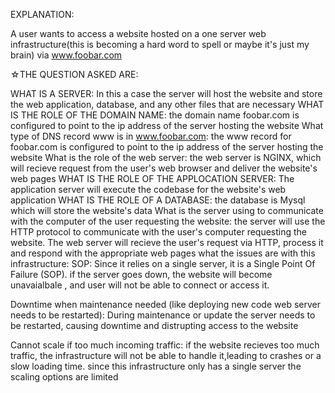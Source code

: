 EXPLANATION:

A user wants to access a website hosted on a one server web infrastructure(this is becoming a hard word to spell or maybe it's just my brain) via www.foobar.com

☆THE QUESTION ASKED ARE:

WHAT IS A SERVER: In this a case the server will host the website and store the web application, database, and any other files that are necessary
WHAT IS THE ROLE OF THE DOMAIN NAME: the domain name foobar.com is configured to point to the ip address of the server hosting the website
What type of DNS record www is in www.foobar.com: the www record for foobar.com is configured to point to the ip address of the server hosting the website
What is the role of the web server: the web server is NGINX, which will recieve request from the user's web browser and deliver the website's web pages
WHAT IS THE ROLE OF THE APPLOCATION SERVER: The application server will execute the codebase for the website's web application
WHAT IS THE ROLE OF A DATABASE: the database is Mysql which will store the website's data
What is the server using to communicate with the computer of the user requesting the website: the server will use the HTTP protocol to communicate with the user's computer requesting the website. The web server will recieve the user's request via HTTP, process it and respond with the appropriate web pages
what the issues are with this infrastructure:
SOP: Since it relies on a single server, it is a Single Point Of Failure (SOP). if the server goes down, the website will become unavaialbale , and user will not be able to connect or access it.

Downtime when maintenance needed (like deploying new code web server needs to be restarted): During maintenance or update the server needs to be restarted, causing downtime and distrupting access to the website

Cannot scale if too much incoming traffic: if the website recieves too much traffic, the infrastructure will not be able to handle it,leading to crashes or a slow loading time. since this infrastructure only has a single server the scaling options are limited
